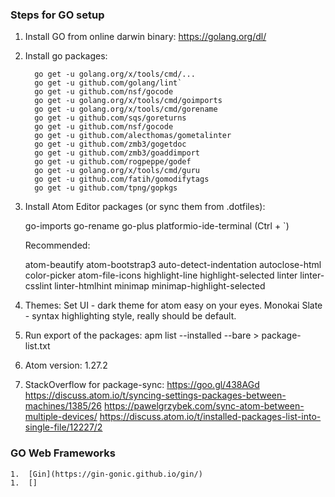 
### Steps for GO setup

1. Install GO from online darwin binary: https://golang.org/dl/
2. Install go packages:

    ```
      go get -u golang.org/x/tools/cmd/...
      go get -u github.com/golang/lint`
      go get -u github.com/nsf/gocode
      go get -u golang.org/x/tools/cmd/goimports
      go get -u golang.org/x/tools/cmd/gorename
      go get -u github.com/sqs/goreturns
      go get -u github.com/nsf/gocode
      go get -u github.com/alecthomas/gometalinter
      go get -u github.com/zmb3/gogetdoc
      go get -u github.com/zmb3/goaddimport
      go get -u github.com/rogpeppe/godef
      go get -u golang.org/x/tools/cmd/guru
      go get -u github.com/fatih/gomodifytags
      go get -u github.com/tpng/gopkgs
    ```

3. Install Atom Editor packages (or sync them from .dotfiles):

    go-imports
    go-rename
    go-plus
    platformio-ide-terminal (Ctrl + `)

    Recommended:

    atom-beautify
    atom-bootstrap3
    auto-detect-indentation
    autoclose-html
    color-picker
    atom-file-icons
    highlight-line
    highlight-selected
    linter
    linter-csslint
    linter-htmlhint
    minimap
    minimap-highlight-selected


4. Themes:
    Set UI - dark theme for atom easy on your eyes.
    Monokai Slate - syntax highlighting style, really should be default.

5. Run export of the packages:
   apm list --installed --bare > package-list.txt

6. Atom version:
   1.27.2

7. StackOverflow for package-sync:
   https://goo.gl/438AGd
   https://discuss.atom.io/t/syncing-settings-packages-between-machines/1385/26
   https://pawelgrzybek.com/sync-atom-between-multiple-devices/
   https://discuss.atom.io/t/installed-packages-list-into-single-file/12227/2


### GO Web Frameworks

    1.  [Gin](https://gin-gonic.github.io/gin/)
    1.  []
